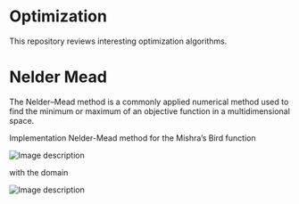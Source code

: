 # Optimization
This repository reviews interesting optimization algorithms.

# Nelder Mead
The Nelder–Mead method is a commonly applied numerical method used to find the minimum or maximum of an objective function in a multidimensional space.

Implementation Nelder-Mead method for the Mishra’s Bird function 
 
![Image description](http://latex2png.com/pngs/372ab1f0b5b7edeb21070ec45db3e31a.png)

with the domain 

![Image description](http://latex2png.com/pngs/6109f5bf31260475014ae7687060a8e8.png) 
